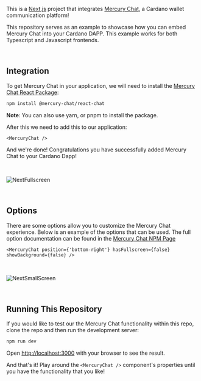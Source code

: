 This is a [Next.js](https://nextjs.org/) project that integrates [Mercury Chat](https://mercurychat.io/), a Cardano wallet communication platform!

This repository serves as an example to showcase how you can embed Mercury Chat into your Cardano DAPP. This example works for both Typescript and Javascript frontends.

<br />

## Integration

To get Mercury Chat in your application, we will need to install the [Mercury Chat React Package](https://www.npmjs.com/package/@mercury-chat/react-chat):

```bash
npm install @mercury-chat/react-chat
```

<b>Note</b>: You can also use yarn, or pnpm to install the package.

After this we need to add this to our application:

```
<MercuryChat />
```

And we're done! Congratulations you have successfully added Mercury Chat to your Cardano Dapp!

<br />

![NextFullscreen](https://user-images.githubusercontent.com/17760631/196579669-c1bd1652-eeb1-4802-b67b-82127fe18700.PNG)

<br />

## Options
There are some options allow you to customize the Mercury Chat experience. Below is an example of the options that can be used. The full option documentation can be found in the [Mercury Chat NPM Page](https://www.npmjs.com/package/@mercury-chat/react-chat)

```
<MercuryChat position={'bottom-right'} hasFullscreen={false} showBackground={false} />
```

<br />

![NextSmallScreen](https://user-images.githubusercontent.com/17760631/196579634-7f626535-b0c7-4a43-93df-1e1f48f600d2.PNG)

<br />

## Running This Repository

If you would like to test our the Mercury Chat functionality within this repo, clone the repo and then run the development server:

```bash
npm run dev
```

Open [http://localhost:3000](http://localhost:3000) with your browser to see the result.

And that's it! Play around the ```<MercuryChat />``` component's properties until you have the functionality that you like!
